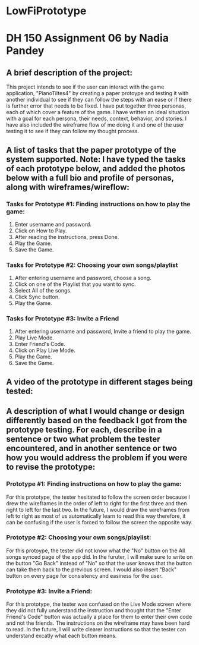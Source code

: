 # LowFiPrototype

# DH 150 Assignment 06 by Nadia Pandey

## A brief description of the project:

This project intends to see if the user can interact with the game application, "PianoTiltes4" by creating a paper protoype and testing it with another individual to see if they can follow the steps with an ease or if there is further error that needs to be fixed. I have put together three personas, each of which cover a feature of the game. I have written an ideal situation with a goal for each persona, their needs, context, behavior, and stories. I have also included the wireframe flow of me doing it and one of the user testing it to see if they can follow my thought process.

## A list of tasks that the paper prototype of the system supported. Note: I have typed the tasks of each prototype below, and added the photos below with a full bio and profile of personas, along with wireframes/wireflow:

### Tasks for Prototype #1: Finding instructions on how to play the game:
1. Enter username and password.
2. Click on How to Play.
3. After reading the instructions, press Done.
4. Play the Game.
5. Save the Game.

### Tasks for Prototype #2: Choosing your own songs/playlist
1. After entering username and password, choose a song.
2. Click on one of the Playlist that you want to sync.
3. Select All of the songs.
4. Click Sync button.
5. Play the Game.

### Tasks for Prototype #3: Invite a Friend
1. After entering username and password, Invite a friend to play the game.
2. Play Live Mode.
3. Enter Friend's Code.
4. Click on Play Live Mode.
5. Play the Game.
6. Save the Game.

## A video of the prototype in different stages being tested:

## A description of what I would change or design differently based on the feedback I got from the prototype testing. For each, describe in a sentence or two what problem the tester encountered, and in another sentence or two how you would address the problem if you were to revise the prototype:

### Prototype #1: Finding instructions on how to play the game:
For this prototype, the tester hesitated to follow the screen order because I drew the wireframes in the order of left to right for the first three and then right to left for the last two. In the future, I would draw the wireframes from left to right as most of us automatically learn to read this way therefore, it can be confusing if the user is forced to follow the screen the opposite way.

### Prototype #2: Choosing your own songs/playlist:
For this protoype, the tester did not know what the "No" button on the All songs synced page of the app did. In the furuter, I will make sure to write on the button "Go Back" instead of "No" so that the user knows that the button can take them back to the previous screen. I would also insert "Back" button on every page for consistency and easiness for the user.

### Prototype #3: Invite a Friend:
For this prototype, the tester was confused on the Live Mode screen where they did not fully understand the instruction and thought that the "Enter Friend's Code" button was actually a place for them to enter their own code and not the friends. The instructions on the wireframe may have been hard to read. In the future, I will write clearer instructions so that the tester can understand excatly what each button means. 
